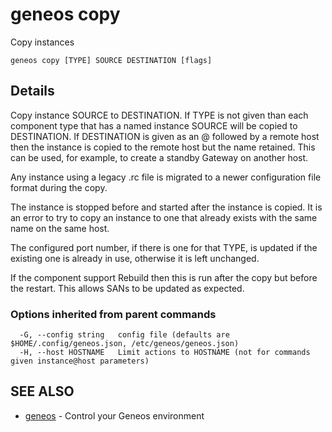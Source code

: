# geneos copy

Copy instances

```text
geneos copy [TYPE] SOURCE DESTINATION [flags]
```

## Details

Copy instance SOURCE to DESTINATION. If TYPE is not given than each
component type that has a named instance SOURCE will be copied to
DESTINATION. If DESTINATION is given as an @ followed by a remote
host then the instance is copied to the remote host but the name
retained. This can be used, for example, to create a standby Gateway
on another host.

Any instance using a legacy .rc file is migrated to a newer
configuration file format during the copy.

The instance is stopped before and started after the instance is
copied. It is an error to try to copy an instance to one that already
exists with the same name on the same host.

The configured port number, if there is one for that TYPE, is updated
if the existing one is already in use, otherwise it is left
unchanged.

If the component support Rebuild then this is run after the copy but
before the restart. This allows SANs to be updated as expected.

### Options inherited from parent commands

```text
  -G, --config string   config file (defaults are $HOME/.config/geneos.json, /etc/geneos/geneos.json)
  -H, --host HOSTNAME   Limit actions to HOSTNAME (not for commands given instance@host parameters)
```

## SEE ALSO

* [geneos](geneos.md)	 - Control your Geneos environment
